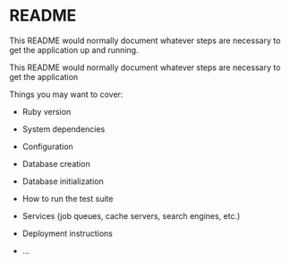 # README

This README would normally document whatever steps are necessary to get the
application up and running.

This README would normally document whatever steps are necessary to get the
application

Things you may want to cover:

* Ruby version

* System dependencies

* Configuration

* Database creation

* Database initialization

* How to run the test suite

* Services (job queues, cache servers, search engines, etc.)

* Deployment instructions

* ...
